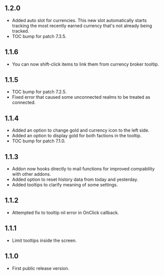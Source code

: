 ## 1.2.0
* Added auto slot for currencies. This new slot automatically starts tracking the most recently earned currency that's not already being tracked.
* TOC bump for patch 7.3.5.

## 1.1.6
* You can now shift-click items to link them from currency broker tooltip.

## 1.1.5
* TOC bump for patch 7.2.5.
* Fixed error that caused some unconnected realms to be treated as connected.

## 1.1.4
* Added an option to change gold and currency icon to the left side.
* Added an option to display gold for both factions in the tooltip.
* TOC bump for patch 7.1.0.

## 1.1.3
* Addon now hooks directly to mail functions for improved compability with other addons.
* Added option to reset history data from today and yesterday.
* Added tooltips to clarify meaning of some settings.

## 1.1.2
* Attempted fix to tooltip nil error in OnClick callback.

## 1.1.1
* Limit tooltips inside the screen.

## 1.1.0
* First public release version.
